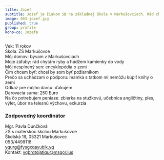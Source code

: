 ```yaml
---
title: Jozef
subtitle: Jozef je žiakom 5B na základnej škole v Markušovciach. Rád chytá ryby a hádže kamienky do vody.
image: 003-jozef.jpg
published: true
group: profile
koho-co: Jozefa
---
```

Vek: 11 rokov  
Škola: ZŠ Markušovce  
Môj domov: bývam v Markušovciach  
Moje záľuby: rád chytám ryby a hádžem kamienky do vody  
Môj nesplnený sen: encyklopédia o zemi  
Čím chcem byť: chcel by som byť požiarnikom  
Prečo sa uchádzam o podporu: mamka s tatkom mi nemôžu kúpiť knihy o zemi  
Odkaz pre môjho darcu: ďakujem  
Darovacia suma: 250 Euro  
Na čo potrebujem peniaze: zbierka na stužkovú, učebnica angličtiny, ples, výlet, úbor na telesnú výchovu, exkurzia  

### Zodpovedný koordinátor

Mgr. Pavla Dunčková  
ZŠ s materskou školou Markušovce  
Školská 16, 05321 Markušovce  
053/4498118  
<yqurg@fysgxqayubik.yq>  
Kontakt: <vgbrotgjatiqu@msgor.ius>  
